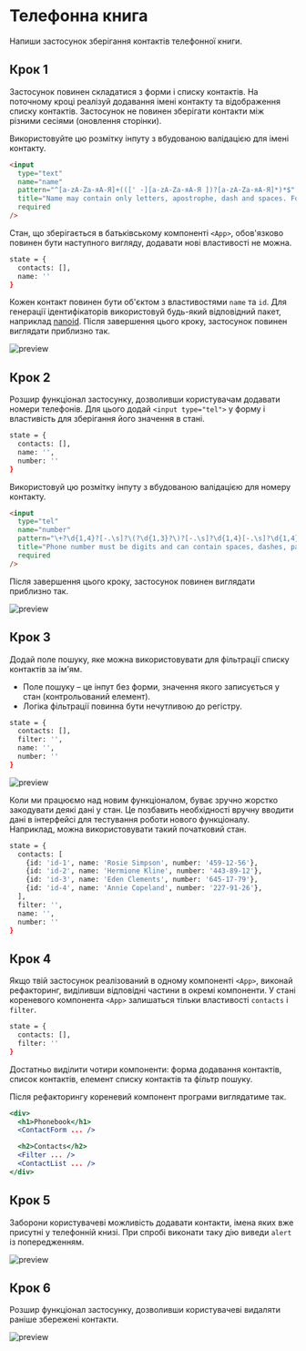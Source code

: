 # Телефонна книга

Напиши застосунок зберігання контактів телефонної книги.

## Крок 1

Застосунок повинен складатися з форми і списку контактів. На поточному кроці
реалізуй додавання імені контакту та відображення списку контактів. Застосунок
не повинен зберігати контакти між різними сесіями (оновлення сторінки).

Використовуйте цю розмітку інпуту з вбудованою валідацією для імені контакту.

```html
<input
  type="text"
  name="name"
  pattern="^[a-zA-Zа-яА-Я]+(([' -][a-zA-Zа-яА-Я ])?[a-zA-Zа-яА-Я]*)*$"
  title="Name may contain only letters, apostrophe, dash and spaces. For example Adrian, Jacob Mercer, Charles de Batz de Castelmore d'Artagnan"
  required
/>
```

Стан, що зберігається в батьківському компоненті `<App>`, обов'язково повинен
бути наступного вигляду, додавати нові властивості не можна.

```bash
state = {
  contacts: [],
  name: ''
}
```

Кожен контакт повинен бути об'єктом з властивостями `name` та `id`. Для
генерації ідентифікаторів використовуй будь-який відповідний пакет, наприклад
[nanoid](https://www.npmjs.com/package/nanoid). Після завершення цього кроку,
застосунок повинен виглядати приблизно так.

![preview](./mockup/step-1.png)

## Крок 2

Розшир функціонал застосунку, дозволивши користувачам додавати номери телефонів.
Для цього додай `<input type="tel">` у форму і властивість для зберігання його
значення в стані.

```bash
state = {
  contacts: [],
  name: '',
  number: ''
}
```

Використовуй цю розмітку інпуту з вбудованою валідацією для номеру контакту.

```html
<input
  type="tel"
  name="number"
  pattern="\+?\d{1,4}?[-.\s]?\(?\d{1,3}?\)?[-.\s]?\d{1,4}[-.\s]?\d{1,4}[-.\s]?\d{1,9}"
  title="Phone number must be digits and can contain spaces, dashes, parentheses and can start with +"
  required
/>
```

Після завершення цього кроку, застосунок повинен виглядати приблизно так.

![preview](./mockup/step-2.png)

## Крок 3

Додай поле пошуку, яке можна використовувати для фільтрації списку контактів за
ім'ям.

- Поле пошуку – це інпут без форми, значення якого записується у стан
  (контрольований елемент).
- Логіка фільтрації повинна бути нечутливою до регістру.

```bash
state = {
  contacts: [],
  filter: '',
  name: '',
  number: ''
}
```

![preview](./mockup/step-3.gif)

Коли ми працюємо над новим функціоналом, буває зручно жорстко закодувати деякі
дані у стан. Це позбавить необхідності вручну вводити дані в інтерфейсі для
тестування роботи нового функціоналу. Наприклад, можна використовувати такий
початковий стан.

```bash
state = {
  contacts: [
    {id: 'id-1', name: 'Rosie Simpson', number: '459-12-56'},
    {id: 'id-2', name: 'Hermione Kline', number: '443-89-12'},
    {id: 'id-3', name: 'Eden Clements', number: '645-17-79'},
    {id: 'id-4', name: 'Annie Copeland', number: '227-91-26'},
  ],
  filter: '',
  name: '',
  number: ''
}
```

## Крок 4

Якщо твій застосунок реалізований в одному компоненті `<App>`, виконай
рефакторинг, виділивши відповідні частини в окремі компоненти. У стані
кореневого компонента `<App>` залишаться тільки властивості `contacts` і
`filter`.

```bash
state = {
  contacts: [],
  filter: ''
}
```

Достатньо виділити чотири компоненти: форма додавання контактів, список
контактів, елемент списку контактів та фільтр пошуку.

Після рефакторингу кореневий компонент програми виглядатиме так.

```jsx
<div>
  <h1>Phonebook</h1>
  <ContactForm ... />

  <h2>Contacts</h2>
  <Filter ... />
  <ContactList ... />
</div>
```

## Крок 5

Заборони користувачеві можливість додавати контакти, імена яких вже присутні у
телефонній книзі. При спробі виконати таку дію виведи `alert` із попередженням.

![preview](./mockup/step-5.png)

## Крок 6

Розшир функціонал застосунку, дозволивши користувачеві видаляти раніше збережені
контакти.

![preview](./mockup/step-6.gif)
